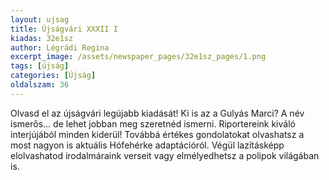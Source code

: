 ```yaml
---
layout: ujsag
title: Újságvári XXXII I
kiadas: 32e1sz
author: Légrádi Regina
excerpt_image: /assets/newspaper_pages/32e1sz_pages/1.png
tags: [újság]
categories: [Újság]
oldalszam: 36
---
```

Olvasd el az újságvári legújabb kiadását!
Ki is az a Gulyás Marci? A név ismerős... de lehet jobban meg szeretnéd ismerni. Riportereink kiváló interjújából minden kiderül! Továbbá értékes gondolatokat olvashatsz a most nagyon is aktuális Hófehérke adaptációról. Végül lazításképp elolvashatod irodalmáraink verseit vagy elmélyedhetsz a polipok világában is.